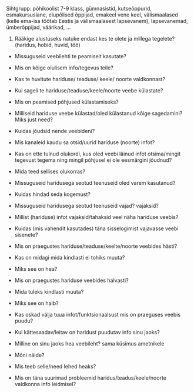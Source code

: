  Sihtgrupp: põhikoolist 7-9 klass, gümnasistid, kutseõppurid, esmakursuslane, elupõlised õppijad, emakeel vene keel, välismaalased (kelle ema-isa töötab Eestis ja välismaalasest lapsevanem), lapsevanemad, ümberõppijad, väärikad, ...

1. Rääkige alustuseks natuke endast kes te olete ja millega tegelete? (haridus, hobid, huvid, töö)
 * Missuguseid veebilehti te peamiselt kasutate?
 * Mis on kõige olulisem info/tegevus teile?
 * Kas te huvitute hariduse/ teaduse/ keele/ noorte valdkonnast?
 * Kui sageli te hariduse/teaduse/keele/noorte veebe külastate?
 * Mis on peamised põhjused külastamiseks?
 * Milliseid hariduse veebe külastad/oled külastanud kõige sagedamini? Miks just need?
 * Kuidas jõudsid nende veebideni?
 * Mis kanaleid kaudu sa otsid/uurid hariduse (noorte) infot?
 * Kas on ette tulnud olukordi, kus oled veebi läinud infot otsima/mingit tegevust tegema ning mingil põhjusel ei ole eesmärgini jõudnud?
 * Mida teed sellises olukorras?
 * Missuguseid haridusega seotud teenuseid oled varem kasutanud?
 * Kuidas hindad seda kogemust?
 * Missuguseid haridusega seotud teenuseid vajad? vajaksid?
 * Millist (hariduse) infot vajaksid/tahaksid veel näha hariduse veebis?
 * Kuidas (mis vahendit kasutades) täna sisselogimist vajavasse veebi sisenete?
 * Mis on praegustes hariduse/teaduse/keelte/noorte veebides hästi? 
 * Kas on midagi mida kindlasti ei tohiks muuta? 
 * Miks see on hea?
 * Mis on praegustes hariduse veebides halvasti? 
 * Mida tuleks kindlasti muuta? 
 * Miks see on halb?
 * Kas oskad välja tuua infot/funktsionaalsust mis on praeguses veebis puudu?
 * Kui kättesaadav/leitav on haridust puudutav info sinu jaoks?
 * Milline on sinu jaoks hea veebileht? sama küsimus ametnikele
 * Mõni näide? 
 * Mis teeb selle/need lehed heaks?
 
 * Mis on täna suurimad probleemid haridus/teadus/keele/noorte valdkonna info leidmisel?




